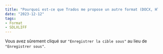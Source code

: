 ```yaml
---
title: "Pourquoi est-ce que Trados me propose un autre format (DOCX, HTML, PPT...) que le format bilingue SDLXLIFF ?"
date: "2023-12-12"
tags:
- Format
- SDLXLIFF
---
```


Vous avez sûrement cliqué sur `"Enregistrer la cible sous"` au lieu de `"Enregistrer sous"`.
